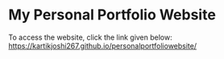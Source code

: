 # My Personal Portfolio Website

To access the website, click the link given below:
https://kartikjoshi267.github.io/personalportfoliowebsite/
